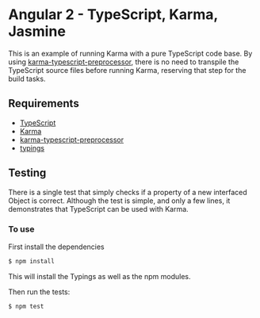 # Angular 2 - TypeScript, Karma, Jasmine

This is an example of running Karma with a pure TypeScript code base. By using [karma-typescript-preprocessor](https://github.com/sergeyt/karma-typescript-preprocessor), there is no need to transpile the TypeScript source files before running Karma, reserving that step for the build tasks.

## Requirements

- [TypeScript](https://www.typescriptlang.org)
- [Karma](http://karma-runner.github.io/1.0/index.html)
- [karma-typescript-preprocessor](https://www.npmjs.com/package/karma-typescript-preprocessor)
- [typings](https://github.com/typings/typings)


## Testing
There is a single test that simply checks if a property of a new interfaced Object is correct. Although the test is simple, and only a few lines, it demonstrates that TypeScript can be used with Karma.

### To use
First install the dependencies

```bash
$ npm install
```
This will install the Typings as well as the npm modules.

Then run the tests:

```bash
$ npm test
```
